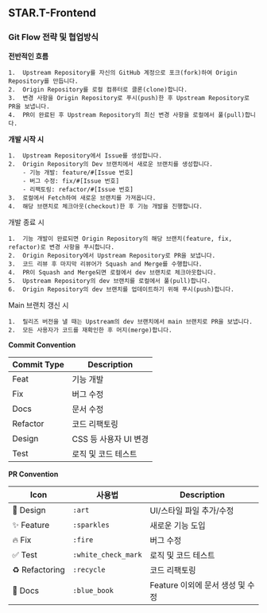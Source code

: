 ## STAR.T-Frontend

### Git Flow 전략 및 협업방식

**전반적인 흐름**

    1.	Upstream Repository를 자신의 GitHub 계정으로 포크(fork)하여 Origin Repository를 만듭니다.
    2.	Origin Repository를 로컬 컴퓨터로 클론(clone)합니다.
    3.	변경 사항을 Origin Repository로 푸시(push)한 후 Upstream Repository로 PR을 보냅니다.
    4.	PR이 완료된 후 Upstream Repository의 최신 변경 사항을 로컬에서 풀(pull)합니다.

**개발 시작 시**

    1.	Upstream Repository에서 Issue를 생성합니다.
    2.	Origin Repository의 Dev 브랜치에서 새로운 브랜치를 생성합니다.
        - 기능 개발: feature/#[Issue 번호]
        - 버그 수정: fix/#[Issue 번호]
        - 리팩토링: refactor/#[Issue 번호]
    3.	로컬에서 Fetch하여 새로운 브랜치를 가져옵니다.
    4.	해당 브랜치로 체크아웃(checkout)한 후 기능 개발을 진행합니다.

개발 종료 시

    1.	기능 개발이 완료되면 Origin Repository의 해당 브랜치(feature, fix, refactor)로 변경 사항을 푸시합니다.
    2.	Origin Repository에서 Upstream Repository로 PR을 보냅니다.
    3.	코드 리뷰 후 마지막 리뷰어가 Squash and Merge를 수행합니다.
    4.	PR이 Squash and Merge되면 로컬에서 dev 브랜치로 체크아웃합니다.
    5.	Upstream Repository의 dev 브랜치를 로컬에서 풀(pull)합니다.
    6.	Origin Repository의 dev 브랜치를 업데이트하기 위해 푸시(push)합니다.

Main 브랜치 갱신 시

    1.	릴리즈 버전을 낼 때는 Upstream의 dev 브랜치에서 main 브랜치로 PR을 보냅니다.
    2.	모든 사용자가 코드를 재확인한 후 머지(merge)합니다.

**Commit Convention**

| Commit Type | Description           |
| ----------- | --------------------- |
| Feat        | 기능 개발             |
| Fix         | 버그 수정             |
| Docs        | 문서 수정             |
| Refactor    | 코드 리팩토링         |
| Design      | CSS 등 사용자 UI 변경 |
| Test        | 로직 및 코드 테스트   |

**PR Convention**

| Icon           | 사용법              | Description                      |
| -------------- | ------------------- | -------------------------------- |
| 🎨 Design      | `:art`              | UI/스타일 파일 추가/수정         |
| ✨ Feature     | `:sparkles`         | 새로운 기능 도입                 |
| 🔥 Fix         | `:fire`             | 버그 수정                        |
| ✅ Test        | `:white_check_mark` | 로직 및 코드 테스트              |
| ♻️ Refactoring | `:recycle`          | 코드 리팩토링                    |
| 📘 Docs        | `:blue_book`        | Feature 이외에 문서 생성 및 수정 |
